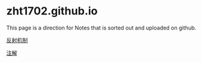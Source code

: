 # zht1702.github.io
This page is a direction for Notes that is sorted out and uploaded on github.

[反射机制](https://github.com/zht1702/zht1702.github.io/blob/main/%E5%8F%8D%E5%B0%84%E6%9C%BA%E5%88%B6.md)

[注解](https://github.com/zht1702/zht1702.github.io/blob/main/%E6%B3%A8%E8%A7%A3.md)
